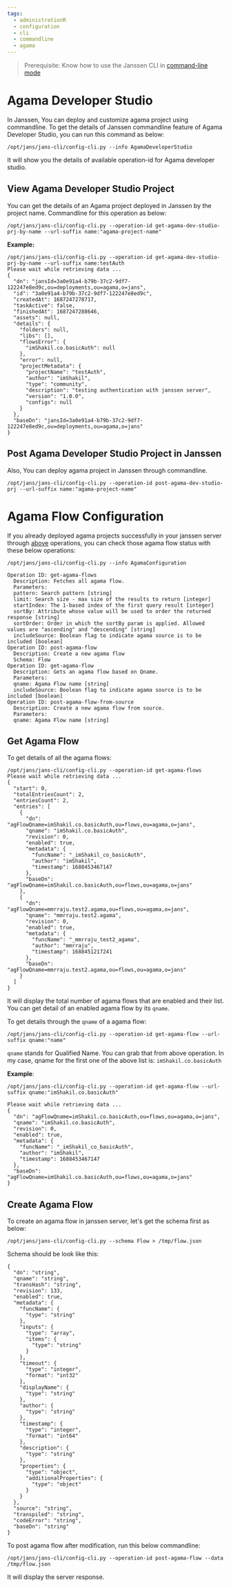 ```yaml
---
tags:
  - administrationR
  - configuration
  - cli
  - commandline
  - agama
---
```

> Prerequisite: Know how to use the Janssen CLI in [command-line mode](./README.md)

# Agama Developer Studio

In Janssen, You can deploy and customize agama project using commandline. To get the details of Janssen commandline feature of Agama Developer Studio, you can run this command as below:

```
/opt/jans/jans-cli/config-cli.py --info AgamaDeveloperStudio
```

It will show you the details of available operation-id for Agama developer studio.

## View Agama Developer Studio Project

You can get the details of an Agama project deployed in Janssen by the project name. Commandline for this operation as below:

```
/opt/jans/jans-cli/config-cli.py --operation-id get-agama-dev-studio-prj-by-name --url-suffix name:"agama-project-name"
```

**Example:**
```
/opt/jans/jans-cli/config-cli.py --operation-id get-agama-dev-studio-prj-by-name --url-suffix name:testAuth
Please wait while retrieving data ...
{
  "dn": "jansId=3a0e91a4-b79b-37c2-9df7-122247e8ed9c,ou=deployments,ou=agama,o=jans",
  "id": "3a0e91a4-b79b-37c2-9df7-122247e8ed9c",
  "createdAt": 1687247278717,
  "taskActive": false,
  "finishedAt": 1687247288646,
  "assets": null,
  "details": {
    "folders": null,
    "libs": [],
    "flowsError": {
      "imShakil.co.basicAuth": null
    },
    "error": null,
    "projectMetadata": {
      "projectName": "testAuth",
      "author": "imShakil",
      "type": "community",
      "description": "testing authentication with janssen server",
      "version": "1.0.0",
      "configs": null
    }
  },
  "baseDn": "jansId=3a0e91a4-b79b-37c2-9df7-122247e8ed9c,ou=deployments,ou=agama,o=jans"
}
```

## Post Agama Developer Studio Project in Janssen 

Also, You can deploy agama project in Janssen through commandline.

```
/opt/jans/jans-cli/config-cli.py --operation-id post-agama-dev-studio-prj --url-suffix name:"agama-project-name"
```


# Agama Flow Configuration

If you already deployed agama projects successfully in your janssen server through [above](#agama-developer-studio) operations, you can check those agama flow status with these below operations:

```
/opt/jans/jans-cli/config-cli.py --info AgamaConfiguration

Operation ID: get-agama-flows
  Description: Fetches all agama flow.
  Parameters:
  pattern: Search pattern [string]
  limit: Search size - max size of the results to return [integer]
  startIndex: The 1-based index of the first query result [integer]
  sortBy: Attribute whose value will be used to order the returned response [string]
  sortOrder: Order in which the sortBy param is applied. Allowed values are "ascending" and "descending" [string]
  includeSource: Boolean flag to indicate agama source is to be included [boolean]
Operation ID: post-agama-flow
  Description: Create a new agama flow
  Schema: Flow
Operation ID: get-agama-flow
  Description: Gets an agama flow based on Qname.
  Parameters:
  qname: Agama Flow name [string]
  includeSource: Boolean flag to indicate agama source is to be included [boolean]
Operation ID: post-agama-flow-from-source
  Description: Create a new agama flow from source.
  Parameters:
  qname: Agama Flow name [string]

```

## Get Agama Flow

To get details of all the agama flows:

```
/opt/jans/jans-cli/config-cli.py --operation-id get-agama-flows
Please wait while retrieving data ...
{
  "start": 0,
  "totalEntriesCount": 2,
  "entriesCount": 2,
  "entries": [
    {
      "dn": "agFlowQname=imShakil.co.basicAuth,ou=flows,ou=agama,o=jans",
      "qname": "imShakil.co.basicAuth",
      "revision": 0,
      "enabled": true,
      "metadata": {
        "funcName": "_imShakil_co_basicAuth",
        "author": "imShakil",
        "timestamp": 1688453467147
      },
      "baseDn": "agFlowQname=imShakil.co.basicAuth,ou=flows,ou=agama,o=jans"
    },
    {
      "dn": "agFlowQname=mmrraju.test2.agama,ou=flows,ou=agama,o=jans",
      "qname": "mmrraju.test2.agama",
      "revision": 0,
      "enabled": true,
      "metadata": {
        "funcName": "_mmrraju_test2_agama",
        "author": "mmrraju",
        "timestamp": 1688451217241
      },
      "baseDn": "agFlowQname=mmrraju.test2.agama,ou=flows,ou=agama,o=jans"
    }
  ]
}
```

It will display the total number of agama flows that are enabled and their list. You can get detail of an enabled agama flow by its `qname`.

To get details through the `qname` of a agama flow:

```
/opt/jans/jans-cli/config-cli.py --operation-id get-agama-flow --url-suffix qname:"name"
```
`qname` stands for Qualified Name. You can grab that from above operation. In my case, qname for the first one of the above list is: `imShakil.co.basicAuth`

**Example**:
```
/opt/jans/jans-cli/config-cli.py --operation-id get-agama-flow --url-suffix qname:"imShakil.co.basicAuth"

Please wait while retrieving data ...
{
  "dn": "agFlowQname=imShakil.co.basicAuth,ou=flows,ou=agama,o=jans",
  "qname": "imShakil.co.basicAuth",
  "revision": 0,
  "enabled": true,
  "metadata": {
    "funcName": "_imShakil_co_basicAuth",
    "author": "imShakil",
    "timestamp": 1688453467147
  },
  "baseDn": "agFlowQname=imShakil.co.basicAuth,ou=flows,ou=agama,o=jans"
}
```

## Create Agama Flow

To create an agama flow in janssen server, let's get the schema first as below:

```
/opt/jans/jans-cli/config-cli.py --schema Flow > /tmp/flow.json
```

Schema should be look like this:

```
{
  "dn": "string",
  "qname": "string",
  "transHash": "string",
  "revision": 133,
  "enabled": true,
  "metadata": {
    "funcName": {
      "type": "string"
    },
    "inputs": {
      "type": "array",
      "items": {
        "type": "string"
      }
    },
    "timeout": {
      "type": "integer",
      "format": "int32"
    },
    "displayName": {
      "type": "string"
    },
    "author": {
      "type": "string"
    },
    "timestamp": {
      "type": "integer",
      "format": "int64"
    },
    "description": {
      "type": "string"
    },
    "properties": {
      "type": "object",
      "additionalProperties": {
        "type": "object"
      }
    }
  },
  "source": "string",
  "transpiled": "string",
  "codeError": "string",
  "baseDn": "string"
}
```

To post agama flow after modification, run this below commandline:

```
/opt/jans/jans-cli/config-cli.py --operation-id post-agama-flow --data /tmp/flow.json 
```

It will display the server response.


